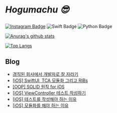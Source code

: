 # _<p>Hogumachu 😎_<p>


[![Instagram Badge](https://img.shields.io/badge/Instagram-E4405F?style=flat-square&logo=instagram&logoColor=white&link=)](https://www.instagram.com/hogumachu/)
![Swift Badge](https://img.shields.io/badge/Swift-FA7348?style=flat-square&logo=swift&logoColor=white&link=) ![Python Badge](https://img.shields.io/badge/Python-3776ab?style=flat-square&logo=python&logoColor=white&link=)

[![Anurag's github stats](https://github-readme-stats.vercel.app/api?username=hogumachu)](https://github.com/hogumachu)

[![Top Langs](https://github-readme-stats.vercel.app/api/top-langs/?username=hogumachu&layout=compact)](https://github.com/hogumachu)
## Blog
* [경직된 회사에서 개발자로 잘 자라기](https://hogumachu.tistory.com/41)
* [[iOS] SwiftUI, TCA 모듈화 그리고 RIBs](https://hogumachu.tistory.com/40)
* [[OOP] SOLID 원칙 for iOS](https://hogumachu.tistory.com/38)
* [[iOS] ViewController 테스트 작성하기](https://hogumachu.tistory.com/37)
* [[iOS] 테스트를 작성해야 하는 이유](https://hogumachu.tistory.com/36)
* [[iOS] 모듈화를 해야 하는 이유](https://hogumachu.tistory.com/35)